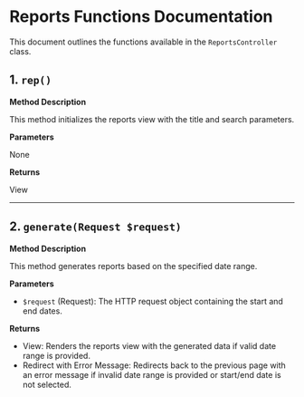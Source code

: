 # Reports Functions Documentation

This document outlines the functions available in the `ReportsController` class.

## 1. `rep()`

**Method Description**

This method initializes the reports view with the title and search parameters.

**Parameters**

None

**Returns**

View

---

## 2. `generate(Request $request)`

**Method Description**

This method generates reports based on the specified date range.

**Parameters**

-   `$request` (Request): The HTTP request object containing the start and end dates.

**Returns**

-   View: Renders the reports view with the generated data if valid date range is provided.
-   Redirect with Error Message: Redirects back to the previous page with an error message if invalid date range is provided or start/end date is not selected.
